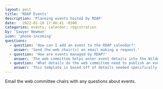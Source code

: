 ```yaml
---
layout: post
title: 'RDAP Events'
description: 'Planning events hosted by RDAP'
date:   2022-01-10 17:46:41 -0300
categories: events; calendar; registration
by: 'Sawyer Newman'
icon: 'phone-incoming'
questions:
  - question: 'How can I add an event to the RDAP calendar?'
    answer: 'Send the web chair(s) an email making a request.'
  - question: 'How are events managed by RDAP?'
    answer: 'The web committee helps enter event details into the WildApricot system and manages resulting event related data. This includes handing regiration forms and registrant data. Event organizers are responsible for external facing event related communication.'
  - question: 'What details do the web committee need to publish an event'
    answer: 'This template is based off of details needed specifically for the Summit, but [this form is a good place to start](https://docs.google.com/spreadsheets/d/1Krva4f5i1Rs_7tTCXUrt5FMMGp8X0GcmvafbURSD8E0/edit#gid=0).'
---
```


Email the web committee chairs with any questions about events.
